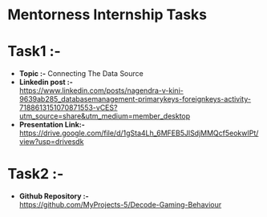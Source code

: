 # Mentorness Internship Tasks

# Task1 :-                                                                                                                             
* **Topic :-**      Connecting The Data Source                                                                                      
* **Linkedin post :-**                                                                                                                      
  https://www.linkedin.com/posts/nagendra-v-kini-9639ab285_databasemanagement-primarykeys-foreignkeys-activity-7188613151070871553-vCES?utm_source=share&utm_medium=member_desktop
* **Presentation Link:-**                                                                                      
  https://drive.google.com/file/d/1gSta4Lh_6MFEB5JlSdjMMQcf5eokwIPt/view?usp=drivesdk

# Task2 :-
* **Github Repository :-**                                                                                                   
  https://github.com/MyProjects-5/Decode-Gaming-Behaviour
